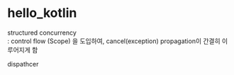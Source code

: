 # hello_kotlin

structured concurrency  
: control flow (Scope) 을 도입하여, cancel(exception) propagation이 간결히 이루어지게 함  

dispathcer  
